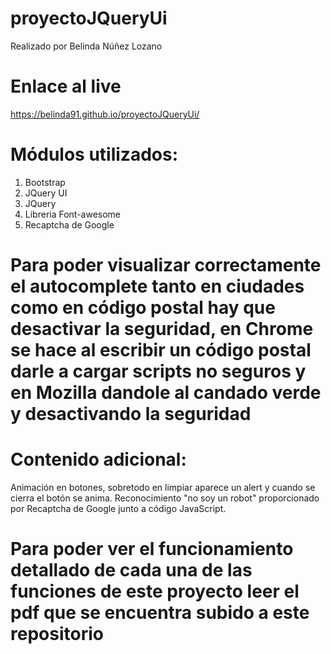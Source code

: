 # proyectoJQueryUi
Realizado por Belinda Núñez Lozano

# Enlace al live
https://belinda91.github.io/proyectoJQueryUi/

# Módulos utilizados:
1. Bootstrap
2. JQuery UI
3. JQuery
4. Libreria Font-awesome
5. Recaptcha de Google

# Para poder visualizar correctamente el autocomplete tanto en ciudades como en código postal hay que desactivar la seguridad, en Chrome se hace al escribir un código postal darle a cargar scripts no seguros y en Mozilla dandole al candado verde y desactivando la seguridad

# Contenido adicional:
Animación en botones, sobretodo en limpiar aparece un alert y cuando se cierra el botón se anima.
Reconocimiento "no soy un robot" proporcionado por Recaptcha de Google junto a código JavaScript.

# Para poder ver el funcionamiento detallado de cada una de las funciones de este proyecto leer el pdf que se encuentra subido a este repositorio
